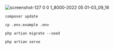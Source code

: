 ![screenshot-127 0 0 1_8000-2022 05 01-03_09_16](https://user-images.githubusercontent.com/50520333/166127893-e095bee0-bc30-4e9e-8396-4515503daaab.png)

```
composer update
```
```
cp .env.example .env
```
```
php artian migrate --seed
```
```
php artian serve
```
